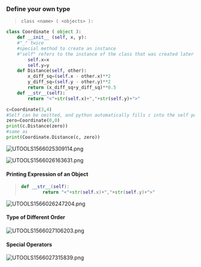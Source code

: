 ### Define your own type

> `class <name> ( <objects> ):`

```python
class Coordinate ( object ):
    def __init__ (self, x, y):	
    #"_" twice
	#special method to create an instance
	#"self" refers to the instance of the class that was created later
        self.x=x
        self.y=y
    def Distance(self, other):
        x_diff_sq=(self.x - other.x)**2
        y_diff_sq=(self.y - other.y)**2
        return (x_diff_sq+y_diff_sq)**0.5
    def __str__(self):
        return "<"+str(self.x)+","+str(self.y)+">"
```

```python
c=Coordinate(3,4)	
#Self can be omitted, and python automatically fills c into the self position
zero=Coordinate(0,0)
print(c.Distance(zero))
#same as
print(Coordinate.Distance(c, zero))
```

![UTOOLS1566025309114.png](https://md-imag.oss-cn-beijing.aliyuncs.com/UTOOLS1566025309114.png)

![UTOOLS1566026163631.png](https://md-imag.oss-cn-beijing.aliyuncs.com/UTOOLS1566026163631.png)

#### Printing Expression of an Object

> ```python
> def __str__(self):
>         return "<"+str(self.x)+","+str(self.y)+">"
> ```

![UTOOLS1566026247204.png](https://md-imag.oss-cn-beijing.aliyuncs.com/UTOOLS1566026247204.png)

#### Type of Different Order

![UTOOLS1566027106203.png](https://md-imag.oss-cn-beijing.aliyuncs.com/UTOOLS1566027106203.png)

#### Special Operators

![UTOOLS1566027315839.png](https://md-imag.oss-cn-beijing.aliyuncs.com/UTOOLS1566027315839.png)